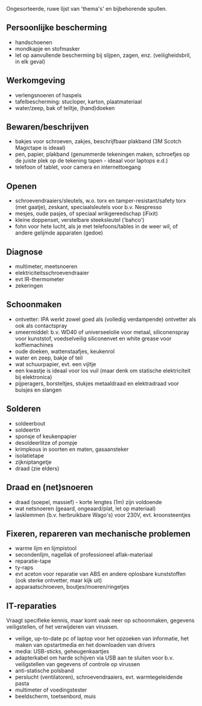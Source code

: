 Ongesorteerde, ruwe lijst van 'thema's' en bijbehorende spullen. 

## Persoonlijke bescherming
* handschoenen
* mondkapje en stofmasker
* let op aanvullende bescherming bij slijpen, zagen, enz. (veiligheidsbril, in elk geval)

## Werkomgeving
* verlengsnoeren of haspels
* tafelbescherming: stucloper, karton, plaatmateriaal
* water/zeep, bak of teiltje, (hand)doeken

## Bewaren/beschrijven
* bakjes voor schroeven, zakjes, beschrijfbaar plakband (3M Scotch Magictape is ideaal)
* pen, papier, plakband (genummerde tekeningen maken, schroefjes op de juiste plek op de tekening tapen - ideaal voor laptops e.d.)
* telefoon of tablet, voor camera en internettoegang

## Openen
* schroevendraaiers/sleutels, w.o. torx en tamper-resistant/safety torx (met gaatje), zeskant, speciaalsleutels voor b.v. Nespresso
* mesjes, oude pasjes, of speciaal wrikgereedschap (iFixit)
* kleine doppenset, verstelbare steeksleutel ('bahco')
* fohn voor hete lucht, als je met telefoons/tables in de weer wil, of andere gelijmde apparaten (gedoe)

## Diagnose
* multimeter, meetsnoeren
* elektriciteitsschroevendraaier
* evt IR-thermometer
* zekeringen

## Schoonmaken
* ontvetter: IPA werkt zowel goed als (volledig verdampende) ontvetter als ook als contactspray
* smeermiddel: b.v. WD40 of universeelolie voor metaal, siliconenspray voor kunststof, voedselveilig siliconenvet en white grease voor koffiemachines
* oude doeken, wattenstaafjes, keukenrol
* water en zeep, bakje of teil
* wat schuurpapier, evt. een vijltje
* een kwastje is ideaal voor los vuil (maar denk om statische elektriciteit bij elektronica)
* pijperagers, borsteltjes, stukjes metaaldraad en elektradraad voor buisjes en slangen

## Solderen
* soldeerbout
* soldeertin
* sponsje of keukenpapier
* desoldeerlitze of pompje
* krimpkous in soorten en maten, gasaansteker
* isolatietape
* zijkniptangetje
* draad (zie elders)

## Draad en (net)snoeren
* draad (soepel, massief) - korte lengtes (1m) zijn voldoende
* wat netsnoeren (geaard, ongeaard/plat, let op materiaal)
* lasklemmen (b.v. herbruikbare Wago's) voor 230V, evt. kroonsteentjes

## Fixeren, repareren van mechanische problemen
* warme lijm en lijmpistool
* secondenlijm, nagellak of professioneel aflak-materiaal
* reparatie-tape
* ty-raps
* evt aceton voor reparatie van ABS en andere oplosbare kunststoffen (ook sterke ontvetter, maar kijk uit)
* apparaatschroeven, boutjes/moeren/ringetjes


## IT-reparaties
Vraagt specifieke kennis, maar komt vaak neer op schoonmaken, gegevens veiligstellen, of het verwijderen van virussen.

* veilige, up-to-date pc of laptop voor het opzoeken van informatie, het maken van opstartmedia en het downloaden van drivers
* media: USB-sticks, geheugenkaartjes
* adapterkabel om harde schijven via USB aan te sluiten voor b.v. veiligstellen van gegevens of controle op virussen
* anti-statische polsband
* perslucht (ventilatoren), schroevendraaiers, evt. warmtegeleidende pasta
* multimeter of voedingstester
* beeldscherm, toetsenbord, muis
 

